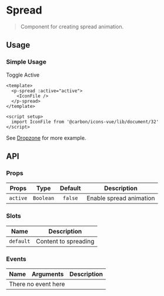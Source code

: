 <script setup>
  import pSpread from './Spread.vue'
  import pCheckbox from '../checkbox/Checkbox.vue'
  import IconFile from '@carbon/icons-vue/lib/document/32'
  import { ref } from 'vue-demi'

  const active = ref(false)
</script>

# Spread

> Component for creating spread animation.

## Usage

### Simple Usage

<preview class="flex-col gap-4">
  <p-checkbox v-model="active">Toggle Active</p-checkbox>
  <p-spread :active="active">
    <IconFile />
  </p-spread>
</preview>

```vue
<template>
  <p-spread :active="active">
    <IconFile />
  </p-spread>
</template>

<script setup>
  import IconFile from '@carbon/icons-vue/lib/document/32'
</script>
```

See [Dropzone](/components/dropzone/) for more example.

## API

### Props

| Props    |   Type    | Default | Description             |
|----------|:---------:|:-------:|-------------------------|
| `active` | `Boolean` | `false` | Enable spread animation |

### Slots

| Name      | Description          |
|-----------|----------------------|
| `default` | Content to spreading |

### Events

<table>
  <thead>
    <tr>
      <th>Name</th>
      <th>Arguments</th>
      <th>Description</th>
    </tr>
  </thead>
  <tbody>
    <tr>
      <td colspan="3" class="text-center">There no event here</td>
    </tr>
  </tbody>
</table>

